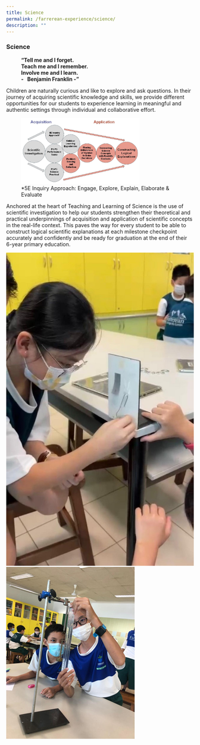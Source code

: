 ```yaml
---
title: Science
permalink: /farrerean-experience/science/
description: ""
---
```

### Science

<figure><b>“Tell me and I forget.<br>
Teach me and I remember.<br>
Involve me and I learn.<br>
	-   Benjamin Franklin -”</b></figure>
	
Children are naturally curious and like to explore and ask questions. In their journey of acquiring scientific knowledge and skills, we provide different opportunities for our students to experience learning in meaningful and authentic settings through individual and collaborative effort.

<figure><img src="/images/sci1.png" style="width:75%"><figcaption>*5E Inquiry Approach: Engage, Explore, Explain, Elaborate & Evaluate</figcaption></figure>

Anchored at the heart of Teaching and Learning of Science is the use of scientific investigation to help our students strengthen their theoretical and practical underpinnings of acquisition and application of scientific concepts in the real-life context. This paves the way for every student to be able to construct logical scientific explanations at each milestone checkpoint accurately and confidently and be ready for graduation at the end of their 6-year primary education.

![](/images/Science/Picture2.jpg)
![](/images/Science/Picture3.png)